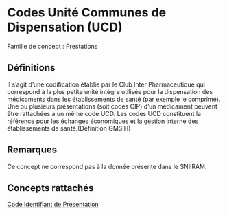 # Codes Unité Communes de Dispensation (UCD)
<!-- SPDX-License-Identifier: MPL-2.0 -->

Famille de concept : Prestations

## Définitions

Il s’agit d’une codification établie par le Club Inter Pharmaceutique qui correspond à la plus petite unité intègre utilisée pour la dispensation des médicaments dans les établissements de santé (par exemple le comprimé). Une ou plusieurs présentations (soit codes CIP) d’un médicament peuvent être rattachées à un même code UCD. Les codes UCD constituent la référence pour les échanges économiques et la gestion interne des établissements de santé.(Définition GMSIH)

## Remarques

Ce concept ne correspond pas à la donnée présente dans le SNIIRAM.

## Concepts rattachés

[Code Identifiant de Présentation](code_identifiant_de_presentation.md)

